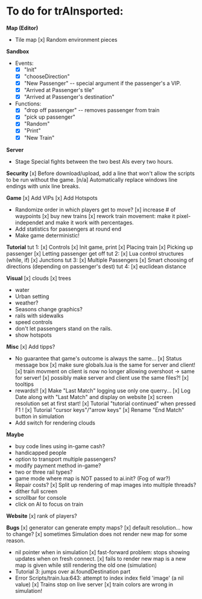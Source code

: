 
To do for trAInsported:
=========================

**Map (Editor)**
- Tile map
[x] Random environment pieces

**Sandbox**
- Events:
	-[x] "Init"
	-[x] "chooseDirection"
	-[x] "New Passenger"	-- special argument if the passenger's a VIP.
	-[x] "Arrived at Passenger's tile"
	-[x] "Arrived at Passenger's destination"
- Functions:
	-[x] "drop off passenger"		-- removes passenger from train
	-[x] "pick up passenger"
	-[x] "Random"
	-[x] "Print"
	-[x] "New Train"

**Server**
- Stage Special fights between the two best AIs every two hours.

**Security**
[x] Before download/upload, add a line that won't allow the scripts to be run without the game.
[n/a] Automatically replace windows line endings with unix line breaks.

**Game**
[x]	Add VIPs
[x]	Add Hotspots
- Randomize order in which players get to move?
[x] increase # of waypoints
[x] buy new trains
[x] rework train movement: make it pixel-independet and make it work with percentages.
- Add statistics for passengers at round end
- Make game deterministic!

**Tutorial**
tut 1: 
[x] Controls
[x] Init game, print
[x] Placing train
[x] Picking up passenger
[x] Letting passenger get off
tut 2:
[x] Lua control structures (while, if)
[x] Junctions
tut 3:
[x] Multiple Passengers
[x] Smart choosing of directions (depending on passenger's dest)
tut 4:
[x] euclidean distance

**Visual**
[x]	clouds
[x] trees
- water
- Urban setting
- weather?
- Seasons change graphics?
- rails with sidewalks
- speed controls
- don't let passengers stand on the rails.
- show hotspots

**Misc**
[x] Add tipps?
- No guarantee that game's outcome is always the same...
[x] Status message box
[x] make sure globals.lua is the same for server and client!
[x] train movment on client is now no longer allowing overshoot -> same for server!
[x] possibly make server and client use the same files?!
[x] tooltips
- rewards!!
[x] Make "Last Match" logging use only one querry...
[x] Log Date along with "Last Match" and display on website
[x] screen resolution set at first start!
[x] Tutorial "tutorial continued" when pressed F1 !
[x] Tutorial "cursor keys"/"arrow keys"
[x] Rename "End Match" button in simulation
- Add switch for rendering clouds

**Maybe**
- buy code lines using in-game cash?
- handicapped people
- option to transport multiple passengers?
- modify payment method in-game?
- two or three rail types?
- game mode where map is NOT passed to ai.init? (Fog of war?)
- Repair costs?
[x] Split up rendering of map images into multiple threads?
- dither full screen
- scrollbar for console
- click on AI to focus on train

**Website**
[x] rank of players?

**Bugs**
[x] generator can generate empty maps?
[x] default resolution... how to change?
[x] sometimes Simulation does not render new map for some reason.
- nil pointer when in simulation
[x] fast-forward problem: stops showing updates when on fresh connect.
[x] fails to render new map is a new map is given while still rendering the old one (simulation)
- Tutorial 3: jumps over ai.foundDestination part
- Error Scripts/train.lua:643: attempt to index index field 'image' (a nil value)
[x] Trains stop on live server
[x] train colors are wrong in simulation!
